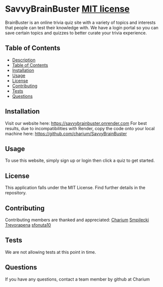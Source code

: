 
# SavvyBrainBuster [MIT license](https://opensource.org/licenses/MIT)
BrainBuster is an online trivia quiz site with a variety of topics and interests that people can test their knowledge with. We have a login portal so you can save certain topics and quizzes to better curate your trivia experience.

## Table of Contents
- [Description](#description)
- [Table of Contents](#table-of-contents)
- [Installation](#installation)
- [Usage](#usage)
- [License](#license)
- [Contributing](#contributing)
- [Tests](#tests)
- [Questions](#questions)

## Installation
Visit our website here: https://savvybrainbuster.onrender.com 
For best results, due to incompatibilities with Render, copy the code onto your local machine here: 
https://github.com/charium/SavvyBrainBuster 

## Usage
To use this website, simply sign up or login then click a quiz to get started. 

## License
This application falls under the MIT License. Find further details in the repository.

## Contributing
Contributing members are thanked and appreciated:
[Charium](https://github.com/Charium)
[Smpilecki](https://github.com/Smpilecki)
[Trevorapena](https://github.com/Trevorapena)
[sfonuta10](https://github.com/sfonua10)

## Tests
We are not allowing tests at this point in time. 

## Questions
If you have any questions, contact a team member by github at Charium